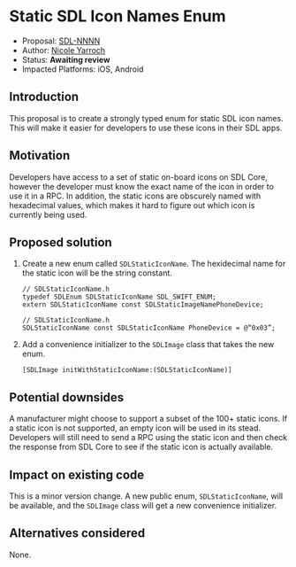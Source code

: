 # Static SDL Icon Names Enum

* Proposal: [SDL-NNNN](NNNN-Static-SDL-Icon-Names-Enum.md)
* Author: [Nicole Yarroch](https://github.com/NicoleYarroch)
* Status: **Awaiting review**
* Impacted Platforms: iOS, Android

## Introduction

This proposal is to create a strongly typed enum for static SDL icon names. This will make it easier for developers to use these icons in their SDL apps.


## Motivation

Developers have access to a set of static on-board icons on SDL Core, however the developer must know the exact name of the icon in order to use it in a RPC. In addition, the static icons are obscurely named with hexadecimal values, which makes it hard to figure out which icon is currently being used. 

## Proposed solution

1. Create a new enum called `SDLStaticIconName`. The hexidecimal name for the static icon will be the string constant. 

    ```objc
    // SDLStaticIconName.h
    typedef SDLEnum SDLStaticIconName SDL_SWIFT_ENUM;
    extern SDLStaticIconName const SDLStaticImageNamePhoneDevice;
    ```
    ```objc
    // SDLStaticIconName.h
    SDLStaticIconName const SDLStaticIconName PhoneDevice = @“0x03”;
    ```

2. Add a convenience initializer to the `SDLImage` class that takes the new enum. 

    ```objc
    [SDLImage initWithStaticIconName:(SDLStaticIconName)]
    ```

## Potential downsides

A manufacturer might choose to support a subset of the 100+ static icons. If a static icon is not supported, an empty icon will be used in its stead. Developers will still need to send a RPC using the static icon and then check the response from SDL Core to see if the static icon is actually available.

## Impact on existing code

This is a minor version change. A new public enum, `SDLStaticIconName`,  will be available, and the `SDLImage` class will get a new convenience initializer. 

## Alternatives considered

None.

